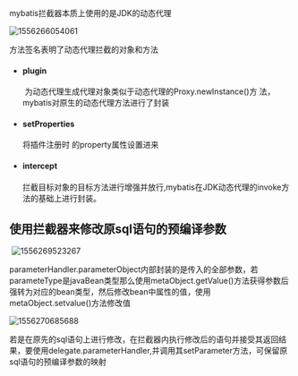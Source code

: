 mybatis拦截器本质上使用的是JDK的动态代理

![1556266054061](C:\Users\keyon\AppData\Roaming\Typora\typora-user-images\1556266054061.png)

方法签名表明了动态代理拦截的对象和方法



- #### plugin  

  ​       为动态代理生成代理对象类似于动态代理的Proxy.newInstance()方   法，mybatis对原生的动态代理方法进行了封装

- #### setProperties

   	将插件注册时 的property属性设置进来

- #### intercept

  ​       拦截目标对象的目标方法进行增强并放行,mybatis在JDK动态代理的invoke方法的基础上进行封装。

## 使用拦截器来修改原sql语句的预编译参数

​       ![1556269523267](C:\Users\keyon\AppData\Roaming\Typora\typora-user-images\1556269523267.png)

parameterHandler.parameterObject内部封装的是传入的全部参数，若parameteType是javaBean类型那么使用metaObject.getValue()方法获得参数后强转为对应的bean类型，然后修改bean中属性的值，使用metaObject.setvalue()方法修改值

![1556270685688](C:\Users\keyon\AppData\Roaming\Typora\typora-user-images\1556270685688.png)

若是在原先的sql语句上进行修改，在拦截器内执行修改后的语句并接受其返回结果，要使用delegate.parameterHandler,并调用其setParameter方法，可保留原sql语句的预编译参数的映射

​        